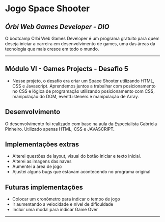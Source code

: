 
# Jogo Space Shooter 
## _Órbi Web Games Developer - DIO_

O bootcamp Órbi Web Games Developer é um programa gratuito para quem deseja iniciar a carreira em desenvolvimento de games, uma das áreas da tecnologia que mais cresce em todo o mundo.
___
## Módulo VI - Games Projects - Desafio 5

- Nesse projeto, o desafio era criar um Space Shooter utilizando HTML, CSS e Javascript. Aprendemos juntos a trabalhar com posicionamento no CSS e lógica de programação
utilizando posicionamento com CSS, manipulação do DOM, eventListeners e manipulação de Array.

## Desenvolvimento

O desenvolvimento foi realizado com base na aula da Especialista Gabriela Pinheiro.
Utilizado apenas HTML, CSS e JAVASCRIPT.

## Implementações extras
- Alterei questões de layout, visual do botão iniciar e texto inicial.
- Alterei as imagens das naves
- Aumentei a área de jogo
- Ajustei alguns bugs que estavam acontecendo no programa original

## Futuras implementações

- Colocar um cronômetro para indicar o tempo de jogo
- Ir aumentando a velocidade e nível de dificuldade
- Incluir uma modal para indicar Game Over

___
